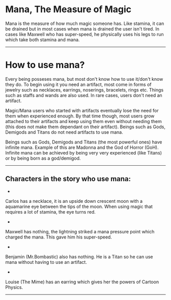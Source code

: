 # Mana, The Measure of Magic

Mana is the measure of how much magic someone has. Like stamina, it can be drained but in most cases when mana is drained the user isn't tired. In cases like Maxwell who has super-speed, he physically uses his legs to run which take both stamina and mana.

-----

# How to use mana?
Every being posseses mana, but most don't know how to use it/don't know they do. To begin using it you need an artifact, most come in forms of jewelry such as necklaces, earrings, noserings, bracelets, rings etc. Things such as staffs and wands are also used. In rare cases, users don't need an artifact.

Magic/Mana users who started with artifacts eventually lose the need for them when experienced enough. By that time though, most users grow attached to their artifacts and keep using them even without needing them (this does not make them dependant on their artifact). Beings such as Gods, Demigods and Titans do not need artifacts to use mana.

Beings such as Gods, Demigods and Titans (the most powerful ones) have infinite mana. Example of this are Madonna and the God of Horror (GoH). Infinite mana can be achieved by being very very experienced (like Titans) or by being born as a god/demigod.

---

## Characters in the story who use mana:

-

Carlos has a necklace, it is an upside down crescent moon with a aquamarine eye between the tips of the moon. When using magic that requires a lot of stamina, the eye turns red.

-

Maxwell has nothing, the lightning striked a mana pressure point which charged the mana. This gave him his super-speed.

-

Benjamin (Mr.Bombastic) also has nothing. He is a Titan so he can use mana without having to use an artifact.

-

Louise (The Mime) has an earring which gives her the powers of Cartoon Physics.

---
	
